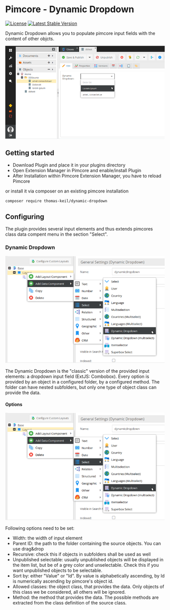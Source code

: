 # Pimcore - Dynamic Dropdown

[![License](https://poser.pugx.org/thomas-keil/dynamic-dropdown/license)](https://packagist.org/packages/thomas-keil/dynamic-dropdown)  [![Latest Stable Version](https://poser.pugx.org/thomas-keil/dynamic-dropdown/v/stable)](https://packagist.org/packages/thomas-keil/dynamic-dropdown)

Dynamic Dropdown allows you to populate pimcore input fields with the content of other objcts.

![Interface](docs/DynamicDropdown.png)

## Getting started

* Download Plugin and place it in your plugins directory
* Open Extension Manager in Pimcore and enable/install Plugin
* After Installation within Pimcore Extension Manager, you have to reload Pimcore

or install it via composer on an existing pimcore installation

```
composer require thomas-keil/dynamic-dropdown
```

## Configuring

The plugin provides several input elements and thus extends pimcores
class data compent menu in the section "Select".

### Dynamic Dropdown

![Dynamic Dropdown](docs/datacomponent_dynamicdropdown.png)

The Dynamic Dropdown is the "classic" version of the provided input elements:
a dropdown input field (ExtJS: Combobox). Every option is provided by an object
in a configured folder, by a configured method.
The folder can have nested subfolders, but only one type of object class can provide
the data.


#### Options

![Dynamic Dropdown](docs/datacomponent_dynamicdropdown.png)

Following options need to be set:

* Width: the width of input element
* Parent ID: the path to the folder containing the source objects. You can use drag&drop
* Recursive: check this if objects in subfolders shall be used as well
* Unpublished selectable: usually unpublished objects will be displayed in the item list, but be of a grey color and unselectable. Check this if you want unpublished objects to be selectable.
* Sort by: either "Value" or "Id". By value is alphabetically ascending, by Id is numerically ascending by pimcore's object id.
* Allowed classes: the object class, that provides the data. Only objects of this class we be considered, all others will be ignored.
* Method: the method that provides the data. The possible methods are extracted from the class definition of the source class.

